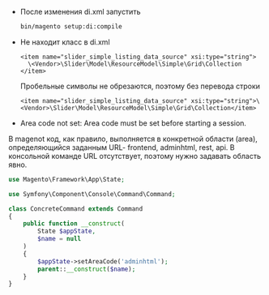 * После изменения di.xml запустить

  ```bash
  bin/magento setup:di:compile
  ```

* Не находит класс в di.xml

  ```
  <item name="slider_simple_listing_data_source" xsi:type="string">
    \<Vendor>\Slider\Model\ResourceModel\Simple\Grid\Collection
  </item>
  ```

  Пробельные символы не обрезаются, поэтому без перевода строки

  ```
  <item name="slider_simple_listing_data_source" xsi:type="string">\<Vendor>\Slider\Model\ResourceModel\Simple\Grid\Collection</item>
  ```

* Area code not set: Area code must be set before starting a session.

В magenot код, как правило, выполняется в конкретной области \(area\), определяющийся заданным URL- frontend, adminhtml, rest, api. В консольной команде URL отсутствует, поэтому нужно задавать область явно.

```php
use Magento\Framework\App\State;

use Symfony\Component\Console\Command\Command;

class ConcreteCommand extends Command
{
    public function __construct(
        State $appState,
        $name = null
    )
    {
        $appState->setAreaCode('adminhtml');
        parent::__construct($name);
    }
}
```



